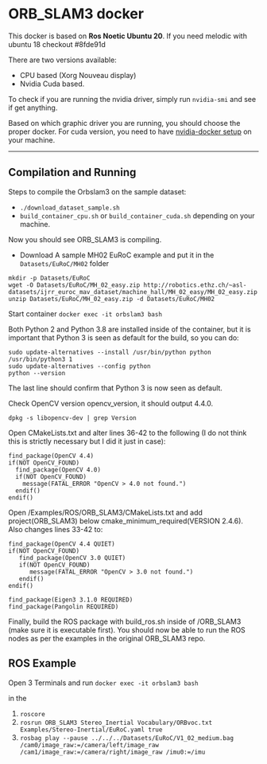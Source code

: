 # ORB_SLAM3 docker

This docker is based on <b>Ros Noetic Ubuntu 20</b>. If you need melodic with ubuntu 18 checkout #8fde91d

There are two versions available:
- CPU based (Xorg Nouveau display)
- Nvidia Cuda based. 

To check if you are running the nvidia driver, simply run `nvidia-smi` and see if get anything.

Based on which graphic driver you are running, you should choose the proper docker. For cuda version, you need to have [nvidia-docker setup](https://docs.nvidia.com/datacenter/cloud-native/container-toolkit/install-guide.html) on your machine.

---

## Compilation and Running


Steps to compile the Orbslam3 on the sample dataset:

- ```./download_dataset_sample.sh```
- ```build_container_cpu.sh``` or ```build_container_cuda.sh``` depending on your machine.

Now you should see ORB_SLAM3 is compiling. 
- Download A sample MH02 EuRoC example and put it in the `Datasets/EuRoC/MH02` folder
```
mkdir -p Datasets/EuRoC 
wget -O Datasets/EuRoC/MH_02_easy.zip http://robotics.ethz.ch/~asl-datasets/ijrr_euroc_mav_dataset/machine_hall/MH_02_easy/MH_02_easy.zip
unzip Datasets/EuRoC/MH_02_easy.zip -d Datasets/EuRoC/MH02
```

Start container
```docker exec -it orbslam3 bash```

Both Python 2 and Python 3.8 are installed inside of the container, but it is important that Python 3 is seen as default for the build, so you can do:
```
sudo update-alternatives --install /usr/bin/python python /usr/bin/python3 1
sudo update-alternatives --config python
python --version
```

The last line should confirm that Python 3 is now seen as default.

Check OpenCV version opencv_version, it should output 4.4.0.
```
dpkg -s libopencv-dev | grep Version
```

Open CMakeLists.txt and alter lines 36-42 to the following (I do not think this is strictly necessary but I did it just in case):
```
find_package(OpenCV 4.4)
if(NOT OpenCV_FOUND)
  find_package(OpenCV 4.0)
  if(NOT OpenCV_FOUND)
    message(FATAL_ERROR "OpenCV > 4.0 not found.")
  endif()
endif()
```

Open /Examples/ROS/ORB_SLAM3/CMakeLists.txt and add project(ORB_SLAM3) below cmake_minimum_required(VERSION 2.4.6).
Also changes lines 33-42 to:

```
find_package(OpenCV 4.4 QUIET)
if(NOT OpenCV_FOUND)
   find_package(OpenCV 3.0 QUIET)
   if(NOT OpenCV_FOUND)
      message(FATAL_ERROR "OpenCV > 3.0 not found.")
   endif()
endif()

find_package(Eigen3 3.1.0 REQUIRED)
find_package(Pangolin REQUIRED)
```

Finally, build the ROS package with build_ros.sh inside of /ORB_SLAM3 (make sure it is executable first). You should now be able to run the ROS nodes as per the examples in the original ORB_SLAM3 repo.



## ROS Example
Open 3 Terminals and run
```docker exec -it orbslam3 bash```

in the
1. ```roscore```
2. ```rosrun ORB_SLAM3 Stereo_Inertial Vocabulary/ORBvoc.txt Examples/Stereo-Inertial/EuRoC.yaml true```
3. ```rosbag play --pause ../../../Datasets/EuRoC/V1_02_medium.bag /cam0/image_raw:=/camera/left/image_raw /cam1/image_raw:=/camera/right/image_raw /imu0:=/imu```

